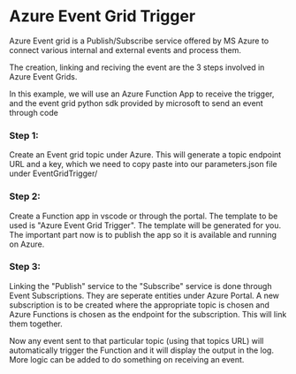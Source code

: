# Azure Event Grid Trigger

Azure Event grid is a Publish/Subscribe service offered by MS Azure to connect various internal and external events and process them.

The creation, linking and reciving the event are the 3 steps involved in Azure Event Grids.

In this example, we will use an Azure Function App to receive the trigger, and the event grid python sdk provided by microsoft to send an event through code

### Step 1:
Create an Event grid topic under Azure. This will generate a topic endpoint URL and a key, which we need to copy paste into our parameters.json file under EventGridTrigger/

### Step 2:
Create a Function app in vscode or through the portal. The template to be used is "Azure Event Grid Trigger". The template will be generated for you. The important part now is to publish the app so it is available and running on Azure.

### Step 3:
Linking the "Publish" service to the "Subscribe" service is done through Event Subscriptions. They are seperate entities under Azure Portal. A new subscription is to be created where the appropriate topic is chosen and Azure Functions is chosen as the endpoint for the subscription. This will link them together.

Now any event sent to that particular topic (using that topics URL) will automatically trigger the Function and it will display the output in the log. More logic can be added to do something on receiving an event.